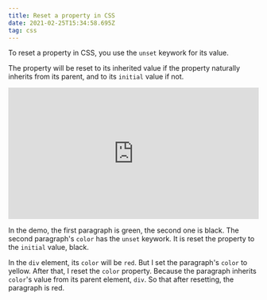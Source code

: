 ```yaml
---
title: Reset a property in CSS
date: 2021-02-25T15:34:58.695Z
tag: css
---
```

To reset a property in CSS, you use the `unset` keywork for its value.

The property will be reset to its inherited value if the property naturally inherits from its parent, and to its `initial` value if not.

<iframe height="265" style="width: 100%;" scrolling="no" title="Reset a property in CSS" src="https://codepen.io/phongduong/embed/preview/NWbvPjy?height=265&theme-id=dark&default-tab=html,result" frameborder="no" loading="lazy" allowtransparency="true" allowfullscreen="true">
  See the Pen <a href='https://codepen.io/phongduong/pen/NWbvPjy'>Reset a property in CSS</a> by Phong Duong
  (<a href='https://codepen.io/phongduong'>@phongduong</a>) on <a href='https://codepen.io'>CodePen</a>.
</iframe>

In the demo, the first paragraph is green, the second one is black. The second paragraph's `color` has the `unset` keywork. It is reset the property to the `initial` value, black. 

In the `div` element, its `color` will be `red`. But I set the paragraph's `color` to yellow. After that, I reset the `color` property. Because the paragraph inherits `color`'s value from its parent element, `div`. So that after resetting, the paragraph is red.